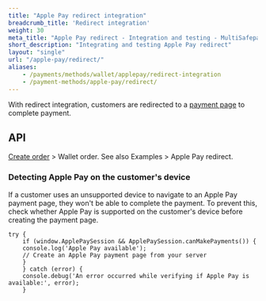 ```yaml
---
title: "Apple Pay redirect integration"
breadcrumb_title: 'Redirect integration'
weight: 30
meta_title: "Apple Pay redirect - Integration and testing - MultiSafepay Docs"
short_description: "Integrating and testing Apple Pay redirect"
layout: "single"
url: "/apple-pay/redirect/"
aliases:
    - /payments/methods/wallet/applepay/redirect-integration
    - /payment-methods/apple-pay/redirect/
---
```


With redirect integration, customers are redirected to a [payment page](/payment-pages/) to complete payment.

## API
[Create order](https://docs-api.multisafepay.com/reference/createorder) > Wallet order. See also Examples > Apple Pay redirect.

### Detecting Apple Pay on the customer's device

If a customer uses an unsupported device to navigate to an Apple Pay payment page, they won't be able to complete the payment. To prevent this, check whether Apple Pay is supported on the customer's device before creating the payment page.

``` 
try {
    if (window.ApplePaySession && ApplePaySession.canMakePayments()) {
    console.log('Apple Pay available');
    // Create an Apple Pay payment page from your server
    }
    } catch (error) {
    console.debug('An error occurred while verifying if Apple Pay is available:', error);
    }
```
